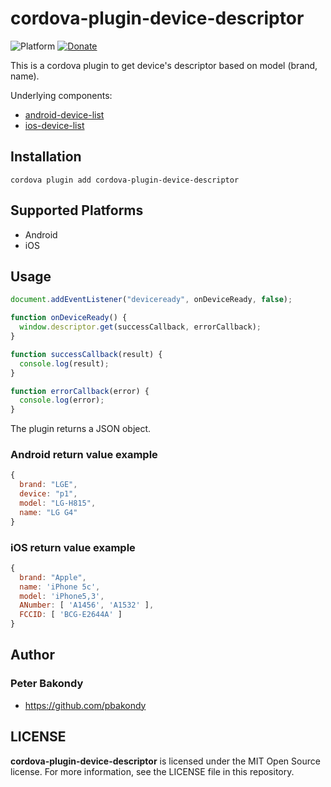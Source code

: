 # cordova-plugin-device-descriptor

![Platform](https://img.shields.io/badge/platform-android%20%7C%20ios-lightgrey.svg)
[![Donate](https://img.shields.io/badge/Donate-PayPal-green.svg)](https://www.paypal.com/cgi-bin/webscr?cmd=_s-xclick&hosted_button_id=R7STJ6V2PNEMA)

This is a cordova plugin to get device's descriptor based on model (brand, name).

Underlying components:
- [android-device-list](https://www.npmjs.com/package/android-device-list)
- [ios-device-list](https://www.npmjs.com/package/ios-device-list)

## Installation

```
cordova plugin add cordova-plugin-device-descriptor
```

## Supported Platforms

- Android
- iOS

## Usage

```js
document.addEventListener("deviceready", onDeviceReady, false);

function onDeviceReady() {
  window.descriptor.get(successCallback, errorCallback);
}

function successCallback(result) {
  console.log(result);
}

function errorCallback(error) {
  console.log(error);
}
```

The plugin returns a JSON object.

### Android return value example

```js
{
  brand: "LGE",
  device: "p1",
  model: "LG-H815",
  name: "LG G4"
}
```

### iOS return value example

```js
{
  brand: "Apple",
  name: 'iPhone 5c',
  model: 'iPhone5,3',
  ANumber: [ 'A1456', 'A1532' ],
  FCCID: [ 'BCG‑E2644A' ]
}
```

## Author

### Peter Bakondy

- https://github.com/pbakondy

## LICENSE

**cordova-plugin-device-descriptor** is licensed under the MIT Open Source license. For more information, see the LICENSE file in this repository.
